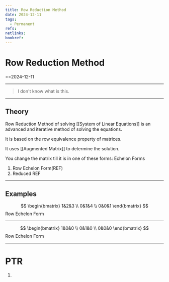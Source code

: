 ```yaml
---
title: Row Reduction Method
date: 2024-12-11
tags:
  - Permanent
refs: 
netlinks: 
bookref:
---
```

# Row Reduction Method
==2024-12-11

---
> I don't know what is this.
---
## Theory
Row Reduction Method of solving [[System of Linear Equations]] is an advanced and iterative method of solving the equations.

It is based on the row equivalence property of matrices.

It uses [[Augmented Matrix]] to determine the solution.

You change the matrix till it is in one of these forms:
Echelon Forms

1. Row Echelon Form(REF)
2. Reduced REF

---
## Examples
$$
\begin{bmatrix}
 1&2&3 \\
0&1&4 \\
0&0&1
\end{bmatrix}
$$
Row Echelon Form

---
$$
\begin{bmatrix}
 1&0&0 \\
0&1&0 \\
0&0&0
\end{bmatrix}
$$
Row Echelon Form

---
# PTR

1. 